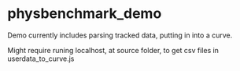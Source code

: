 # physbenchmark_demo

Demo currently includes parsing tracked data, putting in into a curve.

Might require runing localhost, at source folder, to get csv files in userdata_to_curve.js
